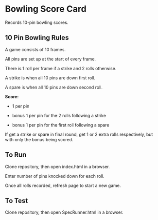 # Bowling Score Card

Records 10-pin bowling scores.

## 10 Pin Bowling Rules

A game consists of 10 frames.

All pins are set up at the start of every frame.

There is 1 roll per frame if a strike and 2 rolls otherwise.

A strike is when all 10 pins are down first roll.

A spare is when all 10 pins are down second roll.

**Score:**
- 1 per pin

- bonus 1 per pin for the 2 rolls following a strike

- bonus 1 per pin for the first roll following a spare

If get a strike or spare in final round, get 1 or 2 extra rolls respectively, but with only the bonus being scored.

## To Run

Clone repository, then open index.html in a browser.

Enter number of pins knocked down for each roll.

Once all rolls recorded, refresh page to start a new game.

## To Test

Clone repository, then open SpecRunner.html in a browser.
